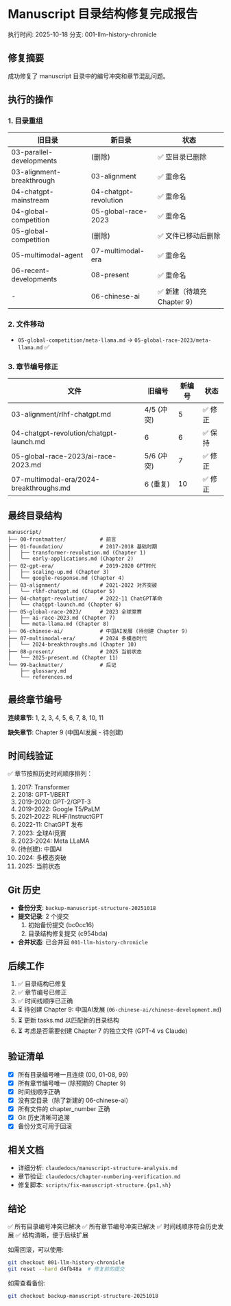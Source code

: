 # Manuscript 目录结构修复完成报告

执行时间: 2025-10-18
分支: 001-llm-history-chronicle

## 修复摘要

成功修复了 manuscript 目录中的编号冲突和章节混乱问题。

## 执行的操作

### 1. 目录重组

| 旧目录 | 新目录 | 状态 |
|--------|--------|------|
| 03-parallel-developments | (删除) | ✅ 空目录已删除 |
| 03-alignment-breakthrough | 03-alignment | ✅ 重命名 |
| 04-chatgpt-mainstream | 04-chatgpt-revolution | ✅ 重命名 |
| 04-global-competition | 05-global-race-2023 | ✅ 重命名 |
| 05-global-competition | (删除) | ✅ 文件已移动后删除 |
| 05-multimodal-agent | 07-multimodal-era | ✅ 重命名 |
| 06-recent-developments | 08-present | ✅ 重命名 |
| - | 06-chinese-ai | ✅ 新建（待填充 Chapter 9）|

### 2. 文件移动

- `05-global-competition/meta-llama.md` → `05-global-race-2023/meta-llama.md` ✅

### 3. 章节编号修正

| 文件 | 旧编号 | 新编号 | 状态 |
|------|--------|--------|------|
| 03-alignment/rlhf-chatgpt.md | 4/5 (冲突) | 5 | ✅ 修正 |
| 04-chatgpt-revolution/chatgpt-launch.md | 6 | 6 | ✅ 保持 |
| 05-global-race-2023/ai-race-2023.md | 5/6 (冲突) | 7 | ✅ 修正 |
| 07-multimodal-era/2024-breakthroughs.md | 6 (重复) | 10 | ✅ 修正 |

## 最终目录结构

```
manuscript/
├── 00-frontmatter/           # 前言
├── 01-foundation/            # 2017-2018 基础时期
│   ├── transformer-revolution.md (Chapter 1)
│   └── early-applications.md (Chapter 2)
├── 02-gpt-era/               # 2019-2020 GPT时代
│   ├── scaling-up.md (Chapter 3)
│   └── google-response.md (Chapter 4)
├── 03-alignment/             # 2021-2022 对齐突破
│   └── rlhf-chatgpt.md (Chapter 5)
├── 04-chatgpt-revolution/    # 2022-11 ChatGPT革命
│   └── chatgpt-launch.md (Chapter 6)
├── 05-global-race-2023/      # 2023 全球竞赛
│   ├── ai-race-2023.md (Chapter 7)
│   └── meta-llama.md (Chapter 8)
├── 06-chinese-ai/            # 中国AI发展 (待创建 Chapter 9)
├── 07-multimodal-era/        # 2024 多模态时代
│   └── 2024-breakthroughs.md (Chapter 10)
├── 08-present/               # 2025 当前状态
│   └── 2025-present.md (Chapter 11)
└── 99-backmatter/            # 后记
    ├── glossary.md
    └── references.md
```

## 最终章节编号

**连续章节**: 1, 2, 3, 4, 5, 6, 7, 8, 10, 11

**缺失章节**: Chapter 9 (中国AI发展 - 待创建)

## 时间线验证

✅ 章节按照历史时间顺序排列：
1. 2017: Transformer
2. 2018: GPT-1/BERT
3. 2019-2020: GPT-2/GPT-3
4. 2019-2022: Google T5/PaLM
5. 2021-2022: RLHF/InstructGPT
6. 2022-11: ChatGPT 发布
7. 2023: 全球AI竞赛
8. 2023-2024: Meta LLaMA
9. (待创建): 中国AI
10. 2024: 多模态突破
11. 2025: 当前状态

## Git 历史

- **备份分支**: `backup-manuscript-structure-20251018`
- **提交记录**: 2 个提交
  1. 初始备份提交 (bc0cc16)
  2. 目录结构修复提交 (c954bda)
- **合并状态**: 已合并回 `001-llm-history-chronicle`

## 后续工作

1. ✅ 目录结构已修复
2. ✅ 章节编号已修正
3. ✅ 时间线顺序已正确
4. ⏳ 待创建 Chapter 9: 中国AI发展 (`06-chinese-ai/chinese-development.md`)
5. ⏳ 更新 tasks.md 以匹配新的目录结构
6. ⏳ 考虑是否需要创建 Chapter 7 的独立文件 (GPT-4 vs Claude)

## 验证清单

- [x] 所有目录编号唯一且连续 (00, 01-08, 99)
- [x] 所有章节编号唯一 (除预期的 Chapter 9)
- [x] 时间线顺序正确
- [x] 没有空目录（除了新建的 06-chinese-ai）
- [x] 所有文件的 chapter_number 正确
- [x] Git 历史清晰可追溯
- [x] 备份分支可用于回滚

## 相关文档

- 详细分析: `claudedocs/manuscript-structure-analysis.md`
- 章节验证: `claudedocs/chapter-numbering-verification.md`
- 修复脚本: `scripts/fix-manuscript-structure.{ps1,sh}`

## 结论

✅ 所有目录编号冲突已解决
✅ 所有章节编号冲突已解决
✅ 时间线顺序符合历史发展
✅ 结构清晰，便于后续扩展

如需回滚，可以使用:
```bash
git checkout 001-llm-history-chronicle
git reset --hard d4fb48a  # 修复前的提交
```

如需查看备份:
```bash
git checkout backup-manuscript-structure-20251018
```
